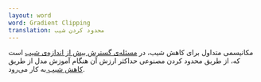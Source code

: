 ```yaml
---
layout: word
word: Gradient Clipping
translation: محدود کردن شیب
---
```


مکانیسمی متداول برای کاهش شیب، در [مسئله‌ی گسترش بیش‌ از اندازه‌ی شیب](/e/exploding_gradient_problem) است که، از طریق محدود کردن مصنوعی حداکثر ارزش آن هنگام آموزش مدل از طریق [کاهش شیب ب](/g/gradient_descent)ه کار می‌رود.

